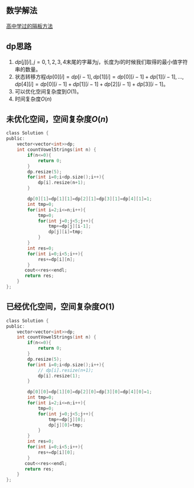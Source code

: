 ## 数学解法

[高中学过的隔板方法](https://leetcode-cn.com/problems/count-sorted-vowel-strings/solution/tong-ji-zi-dian-xu-yuan-yin-zi-fu-chuan-de-shu-mu-/)

## dp思路

1. $dp[j][i],j=0,1,2,3,4$末尾的字幕为$j$，长度为$i$的时候我们取得的最小值字符串的数量。
2. 状态转移方程$dp[0][i]=dp[i-1],dp[1][i]=dp[0][i-1]+dp[1][i-1],...,dp[4][i]=dp[0][i-1]+dp[1][i-1]+dp[2][i-1]+dp[3][i-1]$。
3. 可以优化空间复杂度到$O(1)$。
4. 时间复杂度$O(n)$

## 未优化空间，空间复杂度$O(n)$

```c
class Solution {
public:
    vector<vector<int>>dp;
    int countVowelStrings(int n) {
        if(n<=0){
            return 0;
        }
        dp.resize(5);
        for(int i=0;i<dp.size();i++){
            dp[i].resize(n+1);
        }

        dp[0][1]=dp[1][1]=dp[2][1]=dp[3][1]=dp[4][1]=1;
        int tmp=0;
        for(int i=2;i<=n;i++){
            tmp=0;
            for(int j=0;j<5;j++){
                tmp+=dp[j][i-1];
                dp[j][i]=tmp;
            }
        }
        int res=0;
        for(int i=0;i<5;i++){
            res+=dp[i][n];
        }
       cout<<res<<endl;
       return res;
    }
};
```

## 已经优化空间，空间复杂度$O(1)$

```c
class Solution {
public:
    vector<vector<int>>dp;
    int countVowelStrings(int n) {
        if(n<=0){
            return 0;
        }
        dp.resize(5);
        for(int i=0;i<dp.size();i++){
            // dp[i].resize(n+1);
            dp[i].resize(1);
        }

        dp[0][0]=dp[1][0]=dp[2][0]=dp[3][0]=dp[4][0]=1;
        int tmp=0;
        for(int i=2;i<=n;i++){
            tmp=0;
            for(int j=0;j<5;j++){
                tmp+=dp[j][0];
                dp[j][0]=tmp;
            }
        }
        int res=0;
        for(int i=0;i<5;i++){
            res+=dp[i][0];
        }
       cout<<res<<endl;
       return res;
    }
};
```

